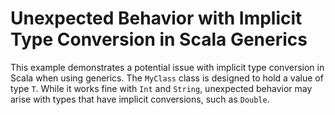 # Unexpected Behavior with Implicit Type Conversion in Scala Generics

This example demonstrates a potential issue with implicit type conversion in Scala when using generics.  The `MyClass` class is designed to hold a value of type `T`. While it works fine with `Int` and `String`, unexpected behavior may arise with types that have implicit conversions, such as `Double`.